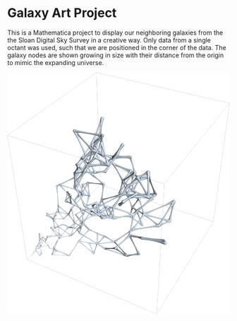 # Galaxy Art Project
This is a Mathematica project to display our neighboring galaxies from the the Sloan Digital Sky Survey in a creative way. Only data from a single octant was used, such that we are positioned in the corner of the data. The galaxy nodes are shown growing in size with their distance from the origin to mimic the expanding universe.

![Galaxy Graph Render](render.png)
